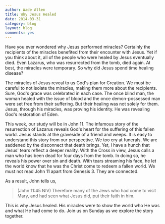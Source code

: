 ```yaml
---
author: Wade Allen
title: Why Jesus Healed
date: 2014-03-31
category: blog
layout: blog
comments: yes
---
```

 
Have you ever wondered why Jesus performed miracles? Certainly the recipients of the miracles benefited from their encounter with Jesus. Yet if you think about it, all of the people who were healed by Jesus eventually died. Even Lazarus, who was resurrected from the tomb, died again. At best, the miracles were temporary. So why did Jesus spend time healing disease?

The miracles of Jesus reveal to us God's plan for Creation. We must be careful to not isolate the miracles, making them more about the recipients. Sure, God's grace was celebrated in each case. The once blind man, the woman healed with the issue of blood and the once demon-possessed man were set free from their suffering. But their healing was not solely for them. Jesus, through his miracles, was proving his identity. He was revealing God's restoration of Eden. 

This week, our study will be in John 11. The infamous story of the resurrection of Lazarus reveals God's heart for the suffering of this fallen world. Jesus stands at the graveside of a friend and weeps. It is easy to understand this story from our perspective. We too cry at funerals. We are saddened by the disconnect that death brings. Yet, I have a hunch that Jesus' tears reflect a deeper reality. With the Cross in view, Jesus calls a man who has been dead for four days from the tomb. In doing so, he reveals his power over sin and death. With tears streaming his face, he let the world know that he was the Christ come to redeem a fallen world. We must not read John 11 apart from Genesis 3. They are connected. 

As a result, John tells us,

>(John 11:45 NIV) Therefore many of the Jews who had come to visit Mary, and had seen what Jesus did, put their faith in him. 

This is why Jesus healed. His miracles were to show the world who He was and what He had come to do. Join us on Sunday as we explore the story together. 
